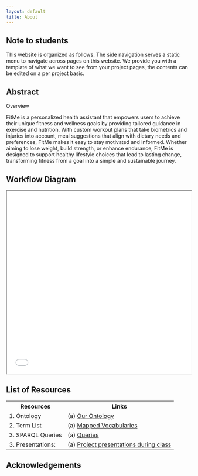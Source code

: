 ```yaml
---
layout: default
title: About
---
```


## Note to students

This website is organized as follows.
The side navigation serves a static menu to navigate across pages on this website.
We provide you with a template of what we want to see from your project pages, the contents can be edited on a per project basis.

## Abstract

<p class="message-highlight">Overview </p>

FitMe is a personalized health assistant that empowers users to achieve their unique fitness and wellness goals by providing tailored guidance in exercise and nutrition. With custom workout plans that take biometrics and injuries into account, meal suggestions that align with dietary needs and preferences, FitMe makes it easy to stay motivated and informed. Whether aiming to lose weight, build strength, or enhance endurance, FitMe is designed to support healthy lifestyle choices that lead to lasting change, transforming fitness from a goal into a simple and sustainable journey.
</p>

## Workflow Diagram

<iframe src="files/WorkflowDiagram.pdf" style="width:100%; height: 500px"></iframe>


## List of Resources

<table>
  <tr>
    <th>Resources</th>
    <th>Links</th>
  </tr>
  <tr>
    <td>1. Ontology</td>
    <td>(a) <a href="https://github.com/tetherless-world/ontology-engineering/blob/fit-me/oe2024/fit-me/FitMe.rdf">Our Ontology</a></td>
  </tr>
  <tr>
    <td>2. Term List</td>
    <td>(a) <a href="https://docs.google.com/spreadsheets/d/1efFU8ZUGuIGOMg345_aX_AWrYFzsCGbB/edit?usp=sharing&ouid=116184630494634068360&rtpof=true&sd=true">Mapped Vocabularies</a> </td>
  </tr>
  <tr>
    <td>3. SPARQL Queries</td>
    <td>(a) <a href="files/OE_10_FitMe_Queries.txt">Queries</a> </td>
  </tr>
  <tr>
    <td>3. Presentations:</td>
    <td>(a) <a href="https://docs.google.com/presentation/d/1nHYzogMAkcqTyn-nqbX5JLb3dWY_kAnER-vgqp66eJM/edit?usp=sharing">Project presentations during class</a> </td>
  </tr>
</table>

## Acknowledgements

